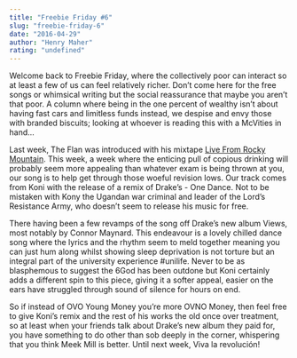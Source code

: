 ```yaml
---
title: "Freebie Friday #6"
slug: "freebie-friday-6"
date: "2016-04-29"
author: "Henry Maher"
rating: "undefined"
---
```


Welcome back to Freebie Friday, where the collectively poor can interact so at least a few of us can feel relatively richer. Don’t come here for the free songs or whimsical writing but the social reassurance that maybe you aren’t that poor. A column where being in the one percent of wealthy isn’t about having fast cars and limitless funds instead, we despise and envy those with branded biscuits; looking at whoever is reading this with a McVities in hand…

Last week, The Flan was introduced with his mixtape [Live From Rocky Mountain](http://pearshapedexeter.com/freebie-friday-5/). This week, a week where the enticing pull of copious drinking will probably seem more appealing than whatever exam is being thrown at you, our song is to help get through those woeful revision lows. Our track comes from Koni with the release of a remix of Drake’s - One Dance. Not to be mistaken with Kony the Ugandan war criminal and leader of the Lord’s Resistance Army, who doesn’t seem to release his music for free.

There having been a few revamps of the song off Drake’s new album Views, most notably by Connor Maynard. This endeavour is a lovely chilled dance song where the lyrics and the rhythm seem to meld together meaning you can just hum along whilst showing sleep deprivation is not torture but an integral part of the university experience #unilife. Never to be as blasphemous to suggest the 6God has been outdone but Koni certainly adds a different spin to this piece, giving it a softer appeal, easier on the ears have struggled through sound of silence for hours on end.

So if instead of OVO Young Money you’re more OVNO Money, then feel free to give Koni’s remix and the rest of his works the old once over treatment, so at least when your friends talk about Drake’s new album they paid for, you have something to do other than sob deeply in the corner, whispering that you think Meek Mill is better. Until next week, Viva la revolución!
